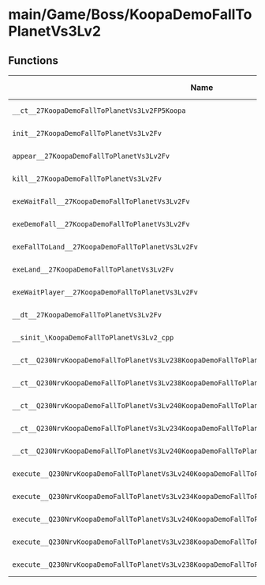 # main/Game/Boss/KoopaDemoFallToPlanetVs3Lv2

## Functions

| Name | Address | Match % |
|------|---------|---------|
| `__ct__27KoopaDemoFallToPlanetVs3Lv2FP5Koopa` | `0x8005C990` | :x: (0.0%) |
| `init__27KoopaDemoFallToPlanetVs3Lv2Fv` | `0x8005C9E4` | :x: (0.0%) |
| `appear__27KoopaDemoFallToPlanetVs3Lv2Fv` | `0x8005CA38` | :x: (0.0%) |
| `kill__27KoopaDemoFallToPlanetVs3Lv2Fv` | `0x8005CA8C` | :x: (0.0%) |
| `exeWaitFall__27KoopaDemoFallToPlanetVs3Lv2Fv` | `0x8005CAAC` | :x: (0.0%) |
| `exeDemoFall__27KoopaDemoFallToPlanetVs3Lv2Fv` | `0x8005CB04` | :x: (0.0%) |
| `exeFallToLand__27KoopaDemoFallToPlanetVs3Lv2Fv` | `0x8005CB98` | :x: (0.0%) |
| `exeLand__27KoopaDemoFallToPlanetVs3Lv2Fv` | `0x8005CC6C` | :x: (0.0%) |
| `exeWaitPlayer__27KoopaDemoFallToPlanetVs3Lv2Fv` | `0x8005CD10` | :x: (0.0%) |
| `__dt__27KoopaDemoFallToPlanetVs3Lv2Fv` | `0x8005CD88` | :x: (0.0%) |
| `__sinit_\KoopaDemoFallToPlanetVs3Lv2_cpp` | `0x8005CDE0` | :x: (0.0%) |
| `__ct__Q230NrvKoopaDemoFallToPlanetVs3Lv238KoopaDemoFallToPlanetVs3Lv2NrvWaitFallFv` | `0x8005CE24` | :x: (0.0%) |
| `__ct__Q230NrvKoopaDemoFallToPlanetVs3Lv238KoopaDemoFallToPlanetVs3Lv2NrvDemoFallFv` | `0x8005CE34` | :x: (0.0%) |
| `__ct__Q230NrvKoopaDemoFallToPlanetVs3Lv240KoopaDemoFallToPlanetVs3Lv2NrvFallToLandFv` | `0x8005CE44` | :x: (0.0%) |
| `__ct__Q230NrvKoopaDemoFallToPlanetVs3Lv234KoopaDemoFallToPlanetVs3Lv2NrvLandFv` | `0x8005CE54` | :x: (0.0%) |
| `__ct__Q230NrvKoopaDemoFallToPlanetVs3Lv240KoopaDemoFallToPlanetVs3Lv2NrvWaitPlayerFv` | `0x8005CE64` | :x: (0.0%) |
| `execute__Q230NrvKoopaDemoFallToPlanetVs3Lv240KoopaDemoFallToPlanetVs3Lv2NrvWaitPlayerCFP5Spine` | `0x8005CE74` | :x: (0.0%) |
| `execute__Q230NrvKoopaDemoFallToPlanetVs3Lv234KoopaDemoFallToPlanetVs3Lv2NrvLandCFP5Spine` | `0x8005CE7C` | :x: (0.0%) |
| `execute__Q230NrvKoopaDemoFallToPlanetVs3Lv240KoopaDemoFallToPlanetVs3Lv2NrvFallToLandCFP5Spine` | `0x8005CE84` | :x: (0.0%) |
| `execute__Q230NrvKoopaDemoFallToPlanetVs3Lv238KoopaDemoFallToPlanetVs3Lv2NrvDemoFallCFP5Spine` | `0x8005CE8C` | :x: (0.0%) |
| `execute__Q230NrvKoopaDemoFallToPlanetVs3Lv238KoopaDemoFallToPlanetVs3Lv2NrvWaitFallCFP5Spine` | `0x8005CE94` | :x: (0.0%) |